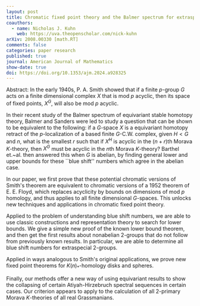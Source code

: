 ```yaml
---
layout: post
title: Chromatic fixed point theory and the Balmer spectrum for extraspecial 2-groups.
coauthors: 
  - name: Nicholas J. Kuhn
    web: https://uva.theopenscholar.com/nick-kuhn
arXiv: 2008.00330 [math.RT]
comments: false
categories: paper research
published: true
journal: American Journal of Mathematics
show-date: true
doi: https://doi.org/10.1353/ajm.2024.a928325
---
```




Abstract: In the early 1940s, P. A. Smith showed that if a finite $p$-group $G$ acts on a finite dimensional complex $X$ that is mod $p$ acyclic, then its space of fixed points, $X^G$, will also be mod $p$ acyclic.

In their recent study of the Balmer spectrum of equivariant stable homotopy theory, Balmer and Sanders were led to study a question that can be shown to be equivalent to the following: if a $G$-space $X$ is a equivariant homotopy retract of the $p$-localization of a based finite $G$-C.W. complex, given $H<G$ and $n$, what is the smallest $r$ such that if $X^H$ is acyclic in the $(n+r)$th Morava $K$-theory, then $X^G$ must be acyclic in the $n$th Morava $K$-theory? Barthel et.~al. then answered this when $G$ is abelian, by finding general lower and upper bounds for these ``blue shift'' numbers which agree in the abelian case.

In our paper, we first prove that these potential chromatic versions of Smith's theorem are equivalent to chromatic versions of a 1952 theorem of E. E. Floyd, which replaces acyclicity by bounds on dimensions of mod $p$ homology, and thus applies to all finite dimensional $G$-spaces. This unlocks new techniques and applications in chromatic fixed point theory.

Applied to the problem of understanding blue shift numbers, we are able to use classic constructions and representation theory to search for lower bounds. We give a simple new proof of the known lower bound theorem, and then get the first results about nonabelian 2-groups that do not follow from previously known results. In particular, we are able to determine all blue shift numbers for extraspecial 2-groups.

Applied in ways analogous to Smith's original applications, we prove new fixed point theorems for $K(n)_*$-homology disks and spheres.

Finally, our methods offer a new way of using equivariant results to show the collapsing of certain Atiyah-Hirzebruch spectral sequences in certain cases. Our criterion appears to apply to the calculation of all 2-primary Morava $K$-theories of all real Grassmanians.